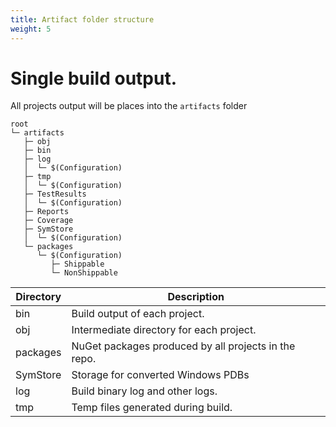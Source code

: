 ```yaml
---
title: Artifact folder structure
weight: 5
---
```


# Single build output.

All projects output will be places into the `artifacts` folder 

```
root
└─ artifacts
   ├─ obj
   ├─ bin
   ├─ log
   │  └─ $(Configuration)
   ├─ tmp
   │  └─ $(Configuration)
   ├─ TestResults
   │  └─ $(Configuration)
   ├─ Reports
   ├─ Coverage
   ├─ SymStore
   │  └─ $(Configuration)
   └─ packages
      └─ $(Configuration)
         ├─ Shippable
         └─ NonShippable
```
| Directory | Description |
| --- | --- |
| bin | Build output of each project. |
| obj | Intermediate directory for each project. |
| packages | NuGet packages produced by all projects in the repo. |
| SymStore | Storage for converted Windows PDBs |
| log | Build binary log and other logs. |
| tmp | Temp files generated during build. |
